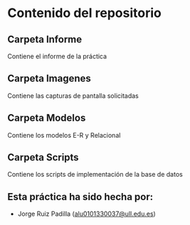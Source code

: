 # Contenido del repositorio
## Carpeta Informe
Contiene el informe de la práctica
## Carpeta Imagenes
Contiene las capturas de pantalla solicitadas
## Carpeta Modelos
Contiene los modelos E-R y Relacional
## Carpeta Scripts
Contiene los scripts de implementación de la base de datos
## Esta práctica ha sido hecha por:
- Jorge Ruiz Padilla (alu0101330037@ull.edu.es)
